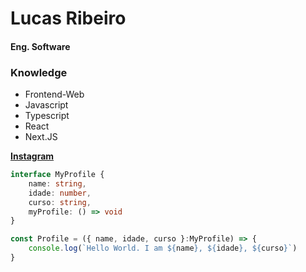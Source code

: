 # Lucas Ribeiro

#### **Eng. Software** 

### **Knowledge**
- Frontend-Web
- Javascript
- Typescript
- React
- Next.JS

[**Instagram**](https://www.instagram.com/lucas.rl7/)

```typescript
interface MyProfile {
    name: string,
    idade: number,
    curso: string,
    myProfile: () => void
}

const Profile = ({ name, idade, curso }:MyProfile) => {
    console.log(`Hello World. I am ${name}, ${idade}, ${curso}`)
}
```
